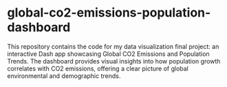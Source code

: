 # global-co2-emissions-population-dashboard
This repository contains the code for my data visualization final project: an interactive Dash app showcasing Global CO2 Emissions and Population Trends. The dashboard provides visual insights into how population growth correlates with CO2 emissions, offering a clear picture of global environmental and demographic trends.
